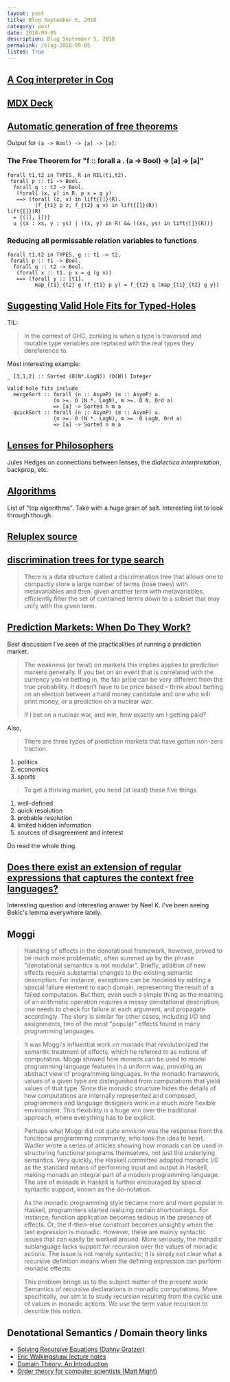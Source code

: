 ```yaml
---
layout: post
title: Blog September 5, 2018
category: post
date: 2018-09-05
description: Blog September 5, 2018
permalink: /blog-2018-09-05
listed: True
---
```


## [A Coq interpreter in Coq](https://github.com/pigworker/Samizdat/blob/master/CoqInterpreter.v)

## [MDX Deck](https://github.com/jxnblk/mdx-deck)

## [Automatic generation of free theorems](https://alexknvl.com/cgi-bin/free-theorems-webui.cgi)

Output for `(a -> Bool) -> [a] -> [a]`:

### The Free Theorem for "f :: forall a . (a -> Bool) -> [a] -> [a]"

```
forall t1,t2 in TYPES, R in REL(t1,t2).
 forall p :: t1 -> Bool.
  forall q :: t2 -> Bool.
   (forall (x, y) in R. p x = q y)
   ==> (forall (z, v) in lift{[]}(R).
         (f_{t1} p z, f_{t2} q v) in lift{[]}(R))
lift{[]}(R)
  = {([], [])}
  u {(x : xs, y : ys) | ((x, y) in R) && ((xs, ys) in lift{[]}(R))}
```

### Reducing all permissable relation variables to functions

```
forall t1,t2 in TYPES, g :: t1 -> t2.
 forall p :: t1 -> Bool.
  forall q :: t2 -> Bool.
   (forall x :: t1. p x = q (g x))
   ==> (forall y :: [t1].
         map_{t1}_{t2} g (f_{t1} p y) = f_{t2} q (map_{t1}_{t2} g y))
```

## [Suggesting Valid Hole Fits for Typed-Holes](https://mpg.is/papers/gissurarson2018suggesting-xp.pdf)

TIL:

> In the context of GHC, zonking is when a type is traversed and mutable type variables are replaced with the real types they dereference to.

Most interesting example:

`_ [3,1,2] :: Sorted (O(N*.LogN)) (O(N)) Integer`

```
Valid hole fits include
  mergeSort :: forall (n :: AsymP) (m :: AsymP) a.
               (n >=. O (N *. LogN), m >=. O N, Ord a)
               => [a] -> Sorted n m a
  quickSort :: forall (n :: AsymP) (m :: AsymP) a.
               (n >=. O (N *. LogN), m >=. O LogN, Ord a)
               => [a] -> Sorted n m a
```

## [Lenses for Philosophers](https://julesh.com/2018/08/16/lenses-for-philosophers/)

Jules Hedges on connections between lenses, the *dialectica interpretation*, backprop, etc.

## [Algorithms](https://mathematical-tours.github.io/algorithms/)

List of "top algorithms". Take with a huge grain of salt. Interesting list to look through though.

## [Reluplex source](https://github.com/guykatzz/ReluplexCav2017)

## [discrimination trees for type search](https://github.com/ndmitchell/hoogle/issues/250)

> There is a data structure called a discrimination tree that allows one to compactly store a large number of terms (rose trees) with metavariables and then, given another term with metavariables, efficiently filter the set of contained terms down to a subset that may unify with the given term.

## [Prediction Markets: When Do They Work?](https://thezvi.wordpress.com/2018/07/26/prediction-markets-when-do-they-work/)

Best discussion I've seen of the practicalities of running a prediction market.

> The weakness (or twist) on markets this implies applies to prediction markets generally. If you bet on an event that is correlated with the currency you’re betting in, the fair price can be very different from the true probability. It doesn’t have to be price based – think about betting on an election between a hard money candidate and one who will print money, or a prediction on a nuclear war.
>
> If I bet on a nuclear war, and win, how exactly am I getting paid?

Also,

> There are three types of prediction markets that have gotten non-zero traction.

1. politics
2. economics
3. sports

> To get a thriving market, you need (at least) these five things

1. well-defined
2. quick resolution
3. probable resolution
4. limited hidden information
5. sources of disagreement and interest

Do read the whole thing.

## [Does there exist an extension of regular expressions that captures the context free languages?](https://cstheory.stackexchange.com/a/16907/4126)

Interesting question and interesting answer by Neel K. I've been seeing Bekic's lemma everywhere lately.

## Moggi

> Handling of effects in the denotational framework, however, proved to be much more problematic, often summed up by the phrase "denotational semantics is not modular". Briefly, addition of new effects require substantial changes to the existing semantic description. For instance, exceptions can be modeled by adding a special failure element to each domain, representing the result of a failed computation. But then, even such a simple thing as the meaning of an arithmetic operation requires a messy denotational description; one needs to check for failure at each argument, and propagate accordingly. The story is similar for other cases, including I/O and assignments, two of the most "popular" effects found in many programming languages.

> It was Moggi's influential work on monads that revolutionized the semantic treatment of effects, which he referred to as notions of computation. Moggi showed how monads can be used to model programming language features in a uniform way, providing an abstract view of programming languages. In the monadic framework, values of a given type are distinguished from computations that yield values of that type. Since the monadic structure hides the details of how computations are internally represented and composed, programmers and language designers work in a much more flexible environment. This flexibility is a huge win over the traditional approach, where everything has to be explicit.

> Perhaps what Moggi did not quite envision was the response from the functional programming community, who took the idea to heart. Wadler wrote a series of articles showing how monads can be used in structuring functional programs themselves, not just the underlying semantics. Very quickly, the Haskell committee adopted monadic I/0 as the standard means of performing input and output in Haskell, making monads an integral part of a modern programming language. The use of monads in Haskell is further encouraged by special syntactic support, known as the do-notation.

> As the monadic programming style became more and more popular in Haskell, programmers started realizing certain shortcomings. For instance, function application becomes tedious in the presence of effects. Or, the if-then-else construct becomes unsightly when the test expression is monadic. However, these are mainly syntactic issues that can easily be worked around. More seriously, the monadic sublanguage lacks support for recursion over the values of monadic actions. The issue is not merely syntactic; it is simply not clear what a recursive definition means when the defining expression can perform monadic effects.

> This problem brings us to the subject matter of the present work: Semantics of recursive declarations in monadic computations. More specifically, our aim is to study recursion resulting from the cyclic use of values in monadic actions. We use the term value recursion to describe this notion.

## Denotational Semantics / Domain theory links

* [Solving Recursive Equations (Danny Gratzer)](https://jozefg.bitbucket.io/posts/2015-08-14-solve-domains.html)
* [Eric Walkingshaw lecture notes](http://web.engr.oregonstate.edu/~walkiner/teaching/cs581-fa17/slides/6.DenotationalSemantics.pdf)
* [Domain Theory: An Introduction](https://arxiv.org/pdf/1605.05858v1.pdf)
* [Order theory for computer scientists (Matt Might)](http://matt.might.net/articles/partial-orders/)
